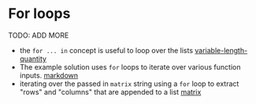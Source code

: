 # For loops

TODO: ADD MORE

- the `for ... in` concept is useful to loop over the lists [variable-length-quantity](../exercise-concepts/variable-length-quantity.md)
- The example solution uses `for` loops to iterate over various function inputs. [markdown](../exercise-concepts/markdown.md)
- iterating over the passed in `matrix` string using a `for` loop to extract "rows" and "columns" that are appended to a list [matrix](../exercise-concepts/matrix.md)
